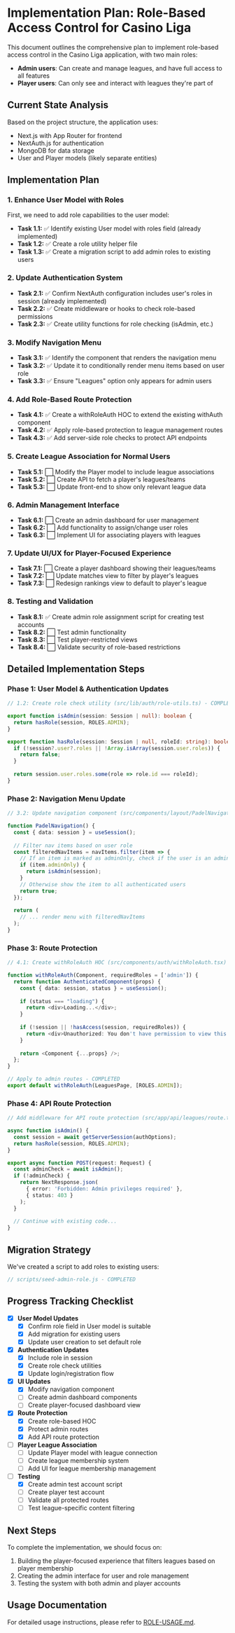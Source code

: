 # Implementation Plan: Role-Based Access Control for Casino Liga

This document outlines the comprehensive plan to implement role-based access control in the Casino Liga application, with two main roles:
- **Admin users**: Can create and manage leagues, and have full access to all features
- **Player users**: Can only see and interact with leagues they're part of

## Current State Analysis

Based on the project structure, the application uses:
- Next.js with App Router for frontend
- NextAuth.js for authentication
- MongoDB for data storage
- User and Player models (likely separate entities)

## Implementation Plan

### 1. Enhance User Model with Roles

First, we need to add role capabilities to the user model:

- **Task 1.1:** ✅ Identify existing User model with roles field (already implemented)
- **Task 1.2:** ✅ Create a role utility helper file
- **Task 1.3:** ✅ Create a migration script to add admin roles to existing users

### 2. Update Authentication System

- **Task 2.1:** ✅ Confirm NextAuth configuration includes user's roles in session (already implemented)
- **Task 2.2:** ✅ Create middleware or hooks to check role-based permissions
- **Task 2.3:** ✅ Create utility functions for role checking (isAdmin, etc.)

### 3. Modify Navigation Menu

- **Task 3.1:** ✅ Identify the component that renders the navigation menu
- **Task 3.2:** ✅ Update it to conditionally render menu items based on user role
- **Task 3.3:** ✅ Ensure "Leagues" option only appears for admin users

### 4. Add Role-Based Route Protection

- **Task 4.1:** ✅ Create a withRoleAuth HOC to extend the existing withAuth component
- **Task 4.2:** ✅ Apply role-based protection to league management routes
- **Task 4.3:** ✅ Add server-side role checks to protect API endpoints

### 5. Create League Association for Normal Users

- **Task 5.1:** ⬜️ Modify the Player model to include league associations
- **Task 5.2:** ⬜️ Create API to fetch a player's leagues/teams
- **Task 5.3:** ⬜️ Update front-end to show only relevant league data

### 6. Admin Management Interface

- **Task 6.1:** ⬜️ Create an admin dashboard for user management
- **Task 6.2:** ⬜️ Add functionality to assign/change user roles
- **Task 6.3:** ⬜️ Implement UI for associating players with leagues

### 7. Update UI/UX for Player-Focused Experience

- **Task 7.1:** ⬜️ Create a player dashboard showing their leagues/teams
- **Task 7.2:** ⬜️ Update matches view to filter by player's leagues
- **Task 7.3:** ⬜️ Redesign rankings view to default to player's league

### 8. Testing and Validation

- **Task 8.1:** ✅ Create admin role assignment script for creating test accounts
- **Task 8.2:** ⬜️ Test admin functionality
- **Task 8.3:** ⬜️ Test player-restricted views
- **Task 8.4:** ⬜️ Validate security of role-based restrictions

## Detailed Implementation Steps

### Phase 1: User Model & Authentication Updates

```typescript
// 1.2: Create role check utility (src/lib/auth/role-utils.ts) - COMPLETED

export function isAdmin(session: Session | null): boolean {
  return hasRole(session, ROLES.ADMIN);
}

export function hasRole(session: Session | null, roleId: string): boolean {
  if (!session?.user?.roles || !Array.isArray(session.user.roles)) {
    return false;
  }
  
  return session.user.roles.some(role => role.id === roleId);
}
```

### Phase 2: Navigation Menu Update

```typescript
// 3.2: Update navigation component (src/components/layout/PadelNavigation.tsx) - COMPLETED

function PadelNavigation() {
  const { data: session } = useSession();
  
  // Filter nav items based on user role
  const filteredNavItems = navItems.filter(item => {
    // If an item is marked as adminOnly, check if the user is an admin
    if (item.adminOnly) {
      return isAdmin(session);
    }
    // Otherwise show the item to all authenticated users
    return true;
  });
  
  return (
    // ... render menu with filteredNavItems
  );
}
```

### Phase 3: Route Protection

```typescript
// 4.1: Create withRoleAuth HOC (src/components/auth/withRoleAuth.tsx) - COMPLETED

function withRoleAuth(Component, requiredRoles = ['admin']) {
  return function AuthenticatedComponent(props) {
    const { data: session, status } = useSession();
    
    if (status === "loading") {
      return <div>Loading...</div>;
    }
    
    if (!session || !hasAccess(session, requiredRoles)) {
      return <div>Unauthorized: You don't have permission to view this page</div>;
    }
    
    return <Component {...props} />;
  };
}

// Apply to admin routes - COMPLETED
export default withRoleAuth(LeaguesPage, [ROLES.ADMIN]);
```

### Phase 4: API Route Protection

```typescript
// Add middleware for API route protection (src/app/api/leagues/route.ts) - COMPLETED

async function isAdmin() {
  const session = await getServerSession(authOptions);
  return hasRole(session, ROLES.ADMIN);
}

export async function POST(request: Request) {
  const adminCheck = await isAdmin();
  if (!adminCheck) {
    return NextResponse.json(
      { error: 'Forbidden: Admin privileges required' },
      { status: 403 }
    );
  }
  
  // Continue with existing code...
}
```

## Migration Strategy

We've created a script to add roles to existing users:

```typescript
// scripts/seed-admin-role.js - COMPLETED
```

## Progress Tracking Checklist

- [x] **User Model Updates**
  - [x] Confirm role field in User model is suitable
  - [x] Add migration for existing users
  - [x] Update user creation to set default role

- [x] **Authentication Updates**
  - [x] Include role in session
  - [x] Create role check utilities
  - [x] Update login/registration flow

- [x] **UI Updates**
  - [x] Modify navigation component
  - [ ] Create admin dashboard components
  - [ ] Create player-focused dashboard view

- [x] **Route Protection**
  - [x] Create role-based HOC
  - [x] Protect admin routes
  - [x] Add API route protection

- [ ] **Player League Association**
  - [ ] Update Player model with league connection
  - [ ] Create league membership system
  - [ ] Add UI for league membership management

- [ ] **Testing**
  - [x] Create admin test account script
  - [ ] Create player test account
  - [ ] Validate all protected routes
  - [ ] Test league-specific content filtering

## Next Steps

To complete the implementation, we should focus on:

1. Building the player-focused experience that filters leagues based on player membership
2. Creating the admin interface for user and role management
3. Testing the system with both admin and player accounts

## Usage Documentation

For detailed usage instructions, please refer to [ROLE-USAGE.md](./ROLE-USAGE.md).
